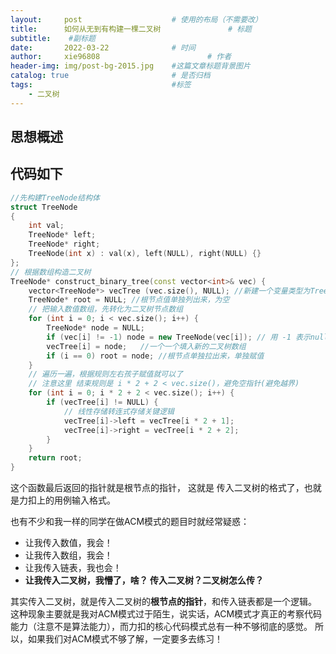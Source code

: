 ```yaml
---
layout:     post   				    # 使用的布局（不需要改）
title:      如何从无到有构建一棵二叉树 				# 标题 
subtitle:    #副标题
date:       2022-03-22 				# 时间
author:     xie96808 						# 作者
header-img: img/post-bg-2015.jpg 	#这篇文章标题背景图片
catalog: true 						# 是否归档
tags:								#标签
    - 二叉树
---
```


## 思想概述
>

## 代码如下
```CPP
//先构建TreeNode结构体
struct TreeNode
{
    int val;
    TreeNode* left;
    TreeNode* right;
    TreeNode(int x) : val(x), left(NULL), right(NULL) {}
};
// 根据数组构造二叉树
TreeNode* construct_binary_tree(const vector<int>& vec) {
    vector<TreeNode*> vecTree (vec.size(), NULL); //新建一个变量类型为TreeNode*的二叉树数组，一共有vec.size()个元素，值均为NULL
    TreeNode* root = NULL; //根节点值单独列出来，为空
    // 把输入数值数组，先转化为二叉树节点数组
    for (int i = 0; i < vec.size(); i++) {
        TreeNode* node = NULL;
        if (vec[i] != -1) node = new TreeNode(vec[i]); // 用 -1 表示null。如果不为空，就被赋予一个新的节点，值为vec[i]
        vecTree[i] = node;   //一个一个填入新的二叉树数组
        if (i == 0) root = node; //根节点单独拉出来，单独赋值
    }
    // 遍历一遍，根据规则左右孩子赋值就可以了
    // 注意这里 结束规则是 i * 2 + 2 < vec.size()，避免空指针(避免越界)
    for (int i = 0; i * 2 + 2 < vec.size(); i++) {
        if (vecTree[i] != NULL) {
            // 线性存储转连式存储关键逻辑
            vecTree[i]->left = vecTree[i * 2 + 1];
            vecTree[i]->right = vecTree[i * 2 + 2];
        }
    }
    return root;
}
```
这个函数最后返回的指针就是根节点的指针， 这就是 传入二叉树的格式了，也就是力扣上的用例输入格式。

也有不少和我一样的同学在做ACM模式的题目时就经常疑惑：

* 让我传入数值，我会！
* 让我传入数组，我会！
* 让我传入链表，我也会！
* <strong>让我传入二叉树，我懵了，啥？ 传入二叉树？二叉树怎么传？</strong>

其实传入二叉树，就是传入二叉树的<strong>根节点的指针</strong>，和传入链表都是一个逻辑。
这种现象主要就是我对ACM模式过于陌生，说实话，ACM模式才真正的考察代码能力（注意不是算法能力），而力扣的核心代码模式总有一种不够彻底的感觉。
所以，如果我们对ACM模式不够了解，一定要多去练习！
